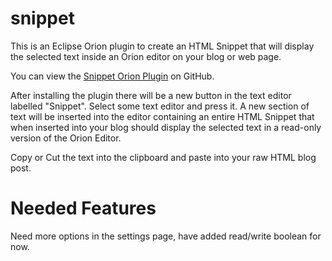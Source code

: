 snippet
=======

This is an Eclipse Orion plugin to create an HTML Snippet that will display the selected text inside an Orion editor on your blog or web page.

You can view the [Snippet Orion Plugin](http://kenwalker.github.com/snippet/Snippet.html "Orion Snippet Plugin") on GitHub.

After installing the plugin there will be a new button in the text editor labelled "Snippet". Select some text editor and press it. A new section of text will be inserted into the editor containing an entire HTML Snippet that when inserted into your blog should display the selected text in a read-only version of the Orion Editor.

Copy or Cut the text into the clipboard and paste into your raw HTML blog post.

Needed Features
===============

Need more options in the settings page, have added read/write boolean for now.
